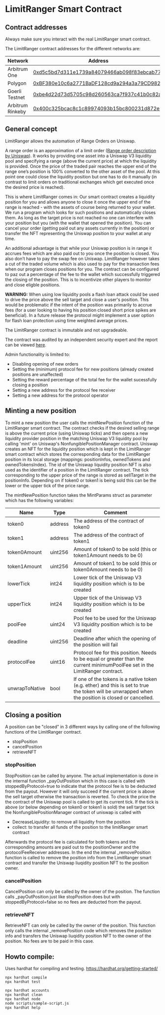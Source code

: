 # LimitRanger Smart Contract

## Contract addresses
Always make sure you interact with the real LimitRanger smart contract.

The LimitRanger contract addresses for the different networks are:

| Network | Address |
| --- | --- |
| Arbitrum One | [0xd5c5bd7d311e1739a84079466ab098f83ebcab77](https://arbiscan.io/address/0xd5c5bd7d311e1739a84079466ab098f83ebcab77) |
| Polygon | [0xBF380e10c6a2771BaDF128cd9a294a3a79CD9823](https://polygonscan.com/address/0xBF380e10c6a2771BaDF128cd9a294a3a79CD9823) |
| Goerli Testnet | [0xbe4d22d73d5705c98d260563ca7f937c41b0c82a](https://goerli.etherscan.io/address/0xbe4d22d73d5705c98d260563ca7f937c41b0c82a) |
| Arbitrum Rinkeby | [0x400c325bcac8c1c89974093b15bc800231d872e2](https://testnet.arbiscan.io/address/0x400c325bcac8c1c89974093b15bc800231d872e2) |

## General concept
LimitRanger allows the automation of Range Orders on Uniswap.

A range order is an approximation of a limit order ([Range order description by Uniswap](https://docs.uniswap.org/protocol/concepts/V3-overview/range-orders)). It works by providing one asset into a Uniswap V3 liquidity pool and specifying a range (above the current price) at which the liquidity is provided. Once the price of the traded pair reaches the upper end of the range one’s position is 100% converted to the other asset of the pool. At this point one could close the liquidity position but one has to do it manually (in contrast to limit orders on traditional exchanges which get executed once the desired price is reached).

This is where LimitRanger comes in: Our smart contract creates a liquidity position for you and allows anyone to close it once the upper end of the range is reached - with the assets of course being returned to your wallet. We run a program which looks for such positions and automatically closes them. As long as the target price is not reached no one can interfere with your position but you (with the wallet that opened the position). You can cancel your order (getting paid out any assets currently in the position) or transfer the NFT representing the Uniswap position to your wallet at any time.

An additional advantage is that while your Uniswap position is in range it accrues fees which are also paid out to you once the position is closed. You also don’t have to pay the swap fee on Uniswap. LimitRanger however takes a cut of the traded volume which is also used to pay for the transaction fees when our program closes positions for you. The contract can be configured to paz out a percentage of the fee to the wallet which successfully triggered the closing of the position. This is to incentivize other players to monitor and close eligble positions. 

**WARNING:** When using low liquidity pools a flash loan attack could be used to drive the price above the sell target and close a user's position. This would be problematic if the intent of the position was primarily to accrue fees (for a user looking to having his position closed short price spikes are beneficial). In a future release the protocol might implement a user option for flash loan protection using time weighted average prices. 

The LimitRanger contract is immutable and not upgradeable.

The contract was audited by an independent security expert and the report can be viewed [here](AuditReport.pdf).


Admin functionality is limited to:
* Disabling opening of new orders
* Setting the (minimum) protocol fee for new positions (already created positions are unaffected)
* Setting the reward percentage of the total fee for the wallet sucessfully closing a position
* Setting a new address for the protocol fee receiver
* Setting a new address for the protocol operator

## Minting a new position

To mint a new position the user calls the mintNewPosition function of the LimitRanger smart contract. 
The contract checks if the desired selling range is above the current price (using Uniswap ticks) and then opens a new liquidity provider position in the matching Uniswap V3 liquidity pool by calling 'mint' on Uniswap's NonfungiblePositionManager contract. Uniswap creates an NFT for the liquidity position which is kept in the LimitRanger smart contract which stores the corresponding data for the LimitRanger position in its local storage (mappings: positionInfos, ownedTokens and ownedTokensIndex). The id of the Uniswap liquidity position NFT is also used as the identifier of a position in the LimitRanger contract.
The tick corresponding to the upper price of the range is stored as sellTarget in the positionInfo. Depending on if token0 or token1 is being sold this can be the lower or the upper tick of the price range.

The mintNewPosition function takes the MintParams struct as parameter which has the following variables:

| Name | Type | Comment |
| --- | --- | --- |
| token0 | address | The address of the contract of token0 |
| token1 | address | The address of the contract of token1 |
| token0Amount | uint256 | Amount of token0 to be sold (this or token1Amount needs to be 0) |
| token1Amount | uint256 | Amount of token1 to be sold (this or token0Amount needs to be 0) |
| lowerTick | int24 | Lower tick of the Uniswap V3 liquidity position which is to be created |
| upperTick | int24 | Upper tick of the Uniswap V3 liquidity position which is to be created |
| poolFee | uint24 | Pool fee to be used for the Uniswap V3 liquidity position which is to be created  |
| deadline | uint256 | Deadline after which the opening of the position will fail |
| protocolFee | uint16 | Protocol fee for this position. Needs to be equal or greater than the current minimumPoolFee set in the LimitRanger contract. |
| unwrapToNative | bool | If one of the tokens is a native token (e.g. ether) and this is set to true the token will be unwrapped when the position is closed or cancelled. |

## Closing a position

A position can be "closed" in 3 different ways by calling one of the following functions of the LimitRanger contract.

* stopPosition
* cancelPosition
* retrieveNFT

### stopPosition
StopPosition can be called by anyone.
The actual implementation is done in the internal function _payOutPosition which in this case is called with stoppedByProtocol=true to indicate that the protocol fee is to be deducted from the payout. 
However it will only succeed if the current price is above the sell target otherwise the transaction is reverted. To check the price the the contract of the Uniswap pool is called to get its current tick. 
If the tick is above (or below depending on token0 or token1 is sold) the sell target tick the NonfungiblePositionManager contract of uniswap is called with

* DecreaseLiquidity: to remove all liquidity from the position
* collect: to transfer all funds of the position to the limitRanger smart contract

Afterwards the protocol fee is calculated for both tokens and the corresponding amounts are paid out to the positionOwner and the protocolFeeReceiver addresses.
In the end the internal _removePosition function is called to remove the position info from the LimitRanger smart contract and transfer the Uniswap liuqidity position NFT to the position owner.

### cancelPosition
CancelPosition can only be called by the owner of the position.
The function calls _payOutPosition just like stopPosition does but with stoppedByProtocol=false so no fees are deducted from the payout. 

### retrieveNFT
RetrieveNFT can only be called by the owner of the position.
This function only calls the internal _removePosition code which removes the position info and transfers the Uniswap liuqidity position NFT to the owner of the position.
No fees are to be paid in this case.

## Howto compile:

Uses hardhat for compiling and testing.
https://hardhat.org/getting-started/

```shell
npx hardhat compile
npx hardhat test

npx hardhat accounts
npx hardhat clean
npx hardhat node
node scripts/sample-script.js
npx hardhat help
```

